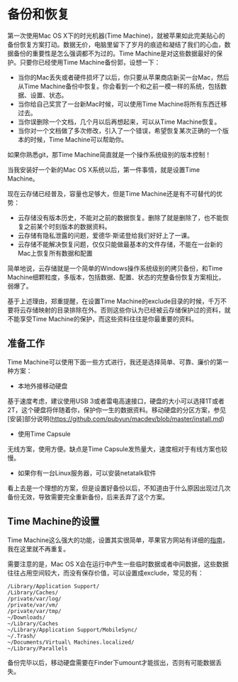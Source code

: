 # 备份和恢复

第一次使用Mac OS X下的时光机器(Time Machine)，就被苹果如此完美贴心的备份恢复方案打动。数据无价，电脑里留下了岁月的痕迹和凝结了我们的心血，数据备份的重要性是怎么强调都不为过的。Time Machine是对这些数据最好的保护。只要你已经使用Time Machine备份郭，设想一下：

* 当你的Mac丢失或者硬件损坏了以后，你只要从苹果商店新买一台Mac，然后从Time Machine备份中恢复。你会看到一个和之前一模一样的系统，包括数据、设置、状态。
* 当你给自己奖赏了一台新Mac时候，可以使用Time Machine将所有东西迁移过去。
* 当你误删除一个文档，几个月以后再想起来，可以从Time Machine恢复。
* 当你对一个文档做了多次修改，引入了一个错误，希望恢复某次正确的一个版本的时候，Time Machine可以帮助你。

如果你熟悉git，那Time Machine简直就是一个操作系统级别的版本控制！

当我安装好一个新的Mac OS X系统以后，第一件事情，就是设置Time Machine。

现在云存储已经普及，容量也足够大，但是Time Machine还是有不可替代的优势：

* 云存储没有版本历史，不能对之前的数据恢复。删除了就是删除了，也不能恢复之前某个时刻版本的数据资料。
* 云存储有隐私泄露的问题，爱德华·斯诺登给我们好好上了一课。
* 云存储不能解决恢复问题，仅仅只能做最基本的文件存储，不能在一台新的Mac上恢复所有数据和配置

简单地说，云存储就是一个简单的Windows操作系统级别的拷贝备份，和Time Machine细颗粒度，多版本，包括数据、配置、状态的完整备份恢复方案相比，弱爆了。

基于上述理由，郑重提醒，在设置Time Machine的exclude目录的时候，千万不要将云存储映射的目录排除在外。否则这些你认为已经被云存储保护过的资料，就不能享受Time Machine的保护，而这些资料往往是你最重要的资料。

## 准备工作

Time Machine可以使用下面一些方式进行，我还是选择简单、可靠、廉价的第一种方案：

* 本地外接移动硬盘

基于速度考虑，建议使用USB 3或者雷电高速接口，硬盘的大小可以选择1T或者2T，这个硬盘将伴随着你，保护你一生的数据资料。移动硬盘的分区方案，参见[安装]部分说明(https://github.com/pubyun/macdev/blob/master/install.md)

* 使用Time Capsule

无线方案，使用方便。缺点是Time Capsule发热量大，速度相对于有线方案也较慢。

* 如果你有一台Linux服务器，可以安装netatalk软件

看上去是一个理想的方案，但是设置好备份以后，不知道由于什么原因出现过几次备份无效，导致需要完全重新备份，后来丢弃了这个方案。


## Time Machine的设置

Time Machine这么强大的功能，设置其实很简单，苹果官方网站有详细的[指南](http://support.apple.com/kb/HT1427?viewlocale=zh_CN)，我在这里就不再重复。

需要注意的是，Mac OS X会在运行中产生一些临时数据或者中间数据，这些数据往往占用空间较大，而没有保存价值，可以设置成exclude，常见的有：

    /Library/Application Support/
    /Library/Caches/
    /private/var/log/
    /private/var/vm/
    /private/var/tmp/
    ~/Downloads/
    ~/Library/Caches
    ~/Library/Application Support/MobileSync/
    ~/.Trash/
    ~/Documents/Virtual\ Machines.localized/
    ~/Library/Parallels

备份完毕以后，移动硬盘需要在Finder下umount才能拔出，否则有可能数据丢失。

